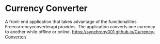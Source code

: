 # Currency Converter
A front-end application that takes advantage of the functionalities Freecurrencyconverterapi provides. The application converts one currency to another while offline or online.
https://synchrony001.github.io/Currency-Converter/
